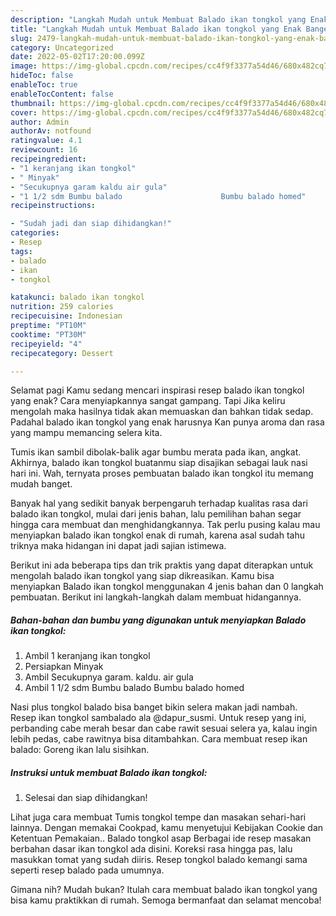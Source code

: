 ```yaml
---
description: "Langkah Mudah untuk Membuat Balado ikan tongkol yang Enak Banget"
title: "Langkah Mudah untuk Membuat Balado ikan tongkol yang Enak Banget"
slug: 2479-langkah-mudah-untuk-membuat-balado-ikan-tongkol-yang-enak-banget
category: Uncategorized
date: 2022-05-02T17:20:00.099Z
image: https://img-global.cpcdn.com/recipes/cc4f9f3377a54d46/680x482cq70/balado-ikan-tongkol-foto-resep-utama.jpg
hideToc: false
enableToc: true
enableTocContent: false
thumbnail: https://img-global.cpcdn.com/recipes/cc4f9f3377a54d46/680x482cq70/balado-ikan-tongkol-foto-resep-utama.jpg
cover: https://img-global.cpcdn.com/recipes/cc4f9f3377a54d46/680x482cq70/balado-ikan-tongkol-foto-resep-utama.jpg
author: Admin
authorAv: notfound
ratingvalue: 4.1
reviewcount: 16
recipeingredient:
- "1 keranjang ikan tongkol"
- " Minyak"
- "Secukupnya garam kaldu air gula"
- "1 1/2 sdm Bumbu balado                      Bumbu balado homed"
recipeinstructions:

- "Sudah jadi dan siap dihidangkan!"
categories:
- Resep
tags:
- balado
- ikan
- tongkol

katakunci: balado ikan tongkol 
nutrition: 259 calories
recipecuisine: Indonesian
preptime: "PT10M"
cooktime: "PT30M"
recipeyield: "4"
recipecategory: Dessert

---
```



Selamat pagi Kamu sedang mencari inspirasi resep balado ikan tongkol yang enak? Cara menyiapkannya sangat gampang. Tapi Jika keliru mengolah maka hasilnya tidak akan memuaskan dan bahkan tidak sedap. Padahal balado ikan tongkol yang enak harusnya Kan punya aroma dan rasa yang mampu memancing selera kita.


Tumis ikan sambil dibolak-balik agar bumbu merata pada ikan, angkat. Akhirnya, balado ikan tongkol buatanmu siap disajikan sebagai lauk nasi hari ini. Wah, ternyata proses pembuatan balado ikan tongkol itu memang mudah banget.

Banyak hal yang sedikit banyak berpengaruh terhadap kualitas rasa dari balado ikan tongkol, mulai dari jenis bahan, lalu pemilihan bahan segar hingga cara membuat dan menghidangkannya. Tak perlu pusing kalau mau menyiapkan balado ikan tongkol enak di rumah, karena asal sudah tahu triknya maka hidangan ini dapat jadi sajian istimewa.


Berikut ini ada beberapa tips dan trik praktis yang dapat diterapkan untuk mengolah balado ikan tongkol yang siap dikreasikan. Kamu bisa menyiapkan Balado ikan tongkol menggunakan 4 jenis bahan dan 0 langkah pembuatan. Berikut ini langkah-langkah dalam membuat hidangannya.

<!--inarticleads1-->

##### Bahan-bahan dan bumbu yang digunakan untuk menyiapkan Balado ikan tongkol:

1. Ambil 1 keranjang ikan tongkol
1. Persiapkan  Minyak
1. Ambil Secukupnya garam. kaldu. air gula
1. Ambil 1 1/2 sdm Bumbu balado                      Bumbu balado homed


Nasi plus tongkol balado bisa banget bikin selera makan jadi nambah. Resep ikan tongkol sambalado ala @dapur_susmi. Untuk resep yang ini, perbanding cabe merah besar dan cabe rawit sesuai selera ya, kalau ingin lebih pedas, cabe rawitnya bisa ditambahkan. Cara membuat resep ikan balado: Goreng ikan lalu sisihkan. 

<!--inarticleads2-->

##### Instruksi untuk membuat Balado ikan tongkol:


1. Selesai dan siap dihidangkan!

Lihat juga cara membuat Tumis tongkol tempe dan masakan sehari-hari lainnya. Dengan memakai Cookpad, kamu menyetujui Kebijakan Cookie dan Ketentuan Pemakaian.. Balado tongkol asap Berbagai ide resep masakan berbahan dasar ikan tongkol ada disini. Koreksi rasa hingga pas, lalu masukkan tomat yang sudah diiris. Resep tongkol balado kemangi sama seperti resep balado pada umumnya. 

Gimana nih? Mudah bukan? Itulah cara membuat balado ikan tongkol yang bisa kamu praktikkan di rumah. Semoga bermanfaat dan selamat mencoba!
